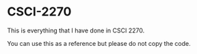 # CSCI-2270

This is everything that I have done in CSCI 2270.

You can use this as a reference but please do not copy the code.
